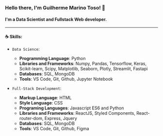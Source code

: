 ### Hello there, I'm Guilherme Marino Toso! 👋

#### I'm a Data Scientist and Fullstack Web developer.
----------------------------------------------------
#### ☕ Skills: 

 - `Data Science`: 
     - **Programming Language**: Python
     - **Libraries and Frameworks**: Numpy, Pandas, Tensorflow, Keras, 
                                 Scikit-learn, Scipy, Matplotlib, Seaborn, Plotly, Streamlit, Fastapi
     - **Databases**: SQL, MongoDB
     - **Tools**: VS Code, Git, Github, Jupyter Notebook
 
 - `Full-Stack Development`:
     - **Markup Language**: HTML
     - **Style Language**: CSS
     - **Programing Languages**: Javascript ES6 and Python 
     - **Libraries and Frameworks**: ReactJS, Styled Components, React-router-dom, Express, Jquery
     - **Databases**: SQL, MongoDB
     - **Tools**: VS Code, Git, Github, Figma

